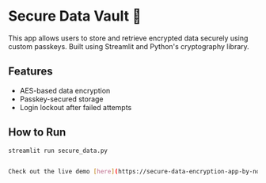 # Secure Data Vault 🔐

This app allows users to store and retrieve encrypted data securely using custom passkeys. Built using Streamlit and Python's cryptography library.

## Features
- AES-based data encryption
- Passkey-secured storage
- Login lockout after failed attempts

## How to Run
```bash
streamlit run secure_data.py


Check out the live demo [here](https://secure-data-encryption-app-by-noorunisa.streamlit.app/)!
